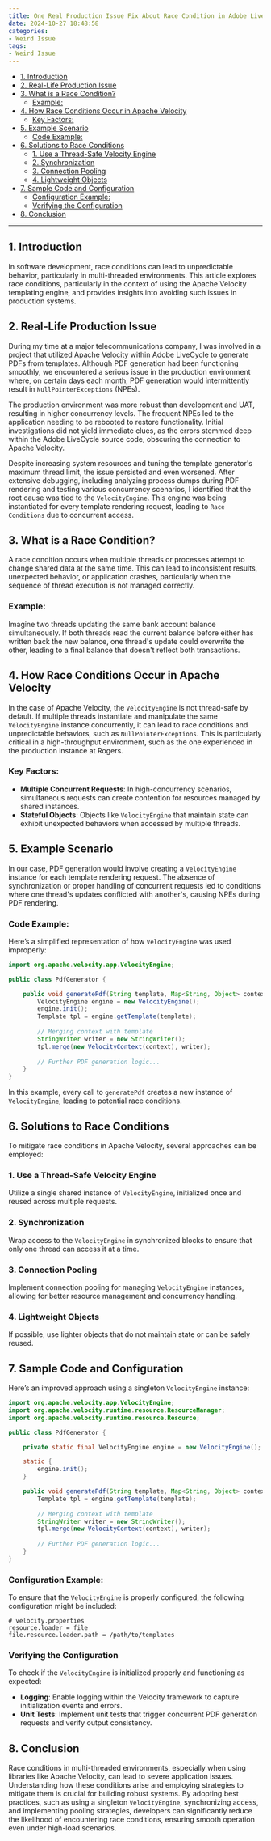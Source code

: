 ```yaml
---
title: One Real Production Issue Fix About Race Condition in Adobe LiveCycle
date: 2024-10-27 18:48:58
categories:
- Weird Issue
tags:
- Weird Issue
---
```



- [1. Introduction](#1-introduction)
- [2. Real-Life Production Issue](#2-real-life-production-issue)
- [3. What is a Race Condition?](#3-what-is-a-race-condition)
  - [Example:](#example)
- [4. How Race Conditions Occur in Apache Velocity](#4-how-race-conditions-occur-in-apache-velocity)
  - [Key Factors:](#key-factors)
- [5. Example Scenario](#5-example-scenario)
  - [Code Example:](#code-example)
- [6. Solutions to Race Conditions](#6-solutions-to-race-conditions)
  - [1. Use a Thread-Safe Velocity Engine](#1-use-a-thread-safe-velocity-engine)
  - [2. Synchronization](#2-synchronization)
  - [3. Connection Pooling](#3-connection-pooling)
  - [4. Lightweight Objects](#4-lightweight-objects)
- [7. Sample Code and Configuration](#7-sample-code-and-configuration)
  - [Configuration Example:](#configuration-example)
  - [Verifying the Configuration](#verifying-the-configuration)
- [8. Conclusion](#8-conclusion)

---

<a name="introduction"></a>
## 1. Introduction

In software development, race conditions can lead to unpredictable behavior, particularly in multi-threaded environments. This article explores race conditions, particularly in the context of using the Apache Velocity templating engine, and provides insights into avoiding such issues in production systems.

<a name="real-life-production-issue"></a>
## 2. Real-Life Production Issue

During my time at a major telecommunications company, I was involved in a project that utilized Apache Velocity within Adobe LiveCycle to generate PDFs from templates. Although PDF generation had been functioning smoothly, we encountered a serious issue in the production environment where, on certain days each month, PDF generation would intermittently result in `NullPointerExceptions` (NPEs). 

The production environment was more robust than development and UAT, resulting in higher concurrency levels. The frequent NPEs led to the application needing to be rebooted to restore functionality. Initial investigations did not yield immediate clues, as the errors stemmed deep within the Adobe LiveCycle source code, obscuring the connection to Apache Velocity. 

Despite increasing system resources and tuning the template generator's maximum thread limit, the issue persisted and even worsened. After extensive debugging, including analyzing process dumps during PDF rendering and testing various concurrency scenarios, I identified that the root cause was tied to the `VelocityEngine`. This engine was being instantiated for every template rendering request, leading to `Race Conditions` due to concurrent access.

<a name="what-is-a-race-condition"></a>
## 3. What is a Race Condition?

A race condition occurs when multiple threads or processes attempt to change shared data at the same time. This can lead to inconsistent results, unexpected behavior, or application crashes, particularly when the sequence of thread execution is not managed correctly.

### Example:
Imagine two threads updating the same bank account balance simultaneously. If both threads read the current balance before either has written back the new balance, one thread's update could overwrite the other, leading to a final balance that doesn't reflect both transactions.

<a name="how-race-conditions-occur-in-apache-velocity"></a>
## 4. How Race Conditions Occur in Apache Velocity

In the case of Apache Velocity, the `VelocityEngine` is not thread-safe by default. If multiple threads instantiate and manipulate the same `VelocityEngine` instance concurrently, it can lead to race conditions and unpredictable behaviors, such as `NullPointerExceptions`. This is particularly critical in a high-throughput environment, such as the one experienced in the production instance at Rogers.

### Key Factors:
- **Multiple Concurrent Requests**: In high-concurrency scenarios, simultaneous requests can create contention for resources managed by shared instances.
- **Stateful Objects**: Objects like `VelocityEngine` that maintain state can exhibit unexpected behaviors when accessed by multiple threads.

<a name="example-scenario"></a>
## 5. Example Scenario

In our case, PDF generation would involve creating a `VelocityEngine` instance for each template rendering request. The absence of synchronization or proper handling of concurrent requests led to conditions where one thread's updates conflicted with another's, causing NPEs during PDF rendering.

### Code Example:
Here’s a simplified representation of how `VelocityEngine` was used improperly:

```java
import org.apache.velocity.app.VelocityEngine;

public class PdfGenerator {

    public void generatePdf(String template, Map<String, Object> context) {
        VelocityEngine engine = new VelocityEngine();
        engine.init();
        Template tpl = engine.getTemplate(template);
        
        // Merging context with template
        StringWriter writer = new StringWriter();
        tpl.merge(new VelocityContext(context), writer);
        
        // Further PDF generation logic...
    }
}
```

In this example, every call to `generatePdf` creates a new instance of `VelocityEngine`, leading to potential race conditions.

<a name="solutions-to-race-conditions"></a>
## 6. Solutions to Race Conditions

To mitigate race conditions in Apache Velocity, several approaches can be employed:

### 1. Use a Thread-Safe Velocity Engine
Utilize a single shared instance of `VelocityEngine`, initialized once and reused across multiple requests.

### 2. Synchronization
Wrap access to the `VelocityEngine` in synchronized blocks to ensure that only one thread can access it at a time.

### 3. Connection Pooling
Implement connection pooling for managing `VelocityEngine` instances, allowing for better resource management and concurrency handling.

### 4. Lightweight Objects
If possible, use lighter objects that do not maintain state or can be safely reused.

<a name="sample-code-and-configuration"></a>
## 7. Sample Code and Configuration

Here’s an improved approach using a singleton `VelocityEngine` instance:

```java
import org.apache.velocity.app.VelocityEngine;
import org.apache.velocity.runtime.resource.ResourceManager;
import org.apache.velocity.runtime.resource.Resource;

public class PdfGenerator {

    private static final VelocityEngine engine = new VelocityEngine();

    static {
        engine.init();
    }

    public void generatePdf(String template, Map<String, Object> context) {
        Template tpl = engine.getTemplate(template);
        
        // Merging context with template
        StringWriter writer = new StringWriter();
        tpl.merge(new VelocityContext(context), writer);
        
        // Further PDF generation logic...
    }
}
```

### Configuration Example:
To ensure that the `VelocityEngine` is properly configured, the following configuration might be included:

```properties
# velocity.properties
resource.loader = file
file.resource.loader.path = /path/to/templates
```

### Verifying the Configuration
To check if the `VelocityEngine` is initialized properly and functioning as expected:
- **Logging**: Enable logging within the Velocity framework to capture initialization events and errors.
- **Unit Tests**: Implement unit tests that trigger concurrent PDF generation requests and verify output consistency.

<a name="conclusion"></a>
## 8. Conclusion

Race conditions in multi-threaded environments, especially when using libraries like Apache Velocity, can lead to severe application issues. Understanding how these conditions arise and employing strategies to mitigate them is crucial for building robust systems. By adopting best practices, such as using a singleton `VelocityEngine`, synchronizing access, and implementing pooling strategies, developers can significantly reduce the likelihood of encountering race conditions, ensuring smooth operation even under high-load scenarios.

